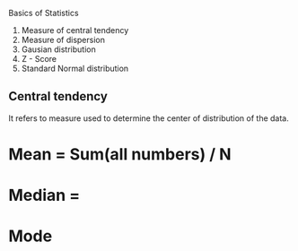 
Basics of Statistics

1. Measure of central tendency
2. Measure of dispersion
3. Gausian distribution
4. Z - Score
5. Standard Normal distribution

## Central tendency
It refers to measure used to determine the center of distribution of the data.
# Mean = Sum(all numbers) / N
# Median = 
# Mode



